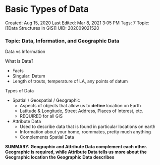 # Basic Types of Data

Created: Aug 15, 2020
Last Edited: Mar 8, 2021 3:05 PM
Tags: 7
Topic: [[Data Structures in GIS]]
UID: 202009021520

### Topic: Data, Information, and Geographic Data

Data vs Information

What is Data?

- Facts
- Singular: Datum
- Length of trouts, temperature of LA, any points of datum

Types of Data

- Spatial / Geospatial / Geographic
    - Aspects of objects that allow us to **define** location on Earth
    - Latitude & Longitude, Street Address, Places of Interest, etc.
    - REQUIRED for all GIS
- Attribute Data
    - Used to describe data that is found in particular locations on earth
    - Information about your home, roommates, pretty much anything
    - Complements Spatial Data

**SUMMARY: Geographic and Attribute Data complement each other. Geographic is required, while Attribute Data tells us more about the Geographic location the Geographic Data describes**